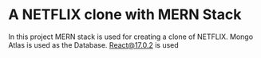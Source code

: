 # A NETFLIX clone with MERN Stack

In this project MERN stack is used for creating a clone of NETFLIX. Mongo Atlas is used as the Database.
React@17.0.2 is used

